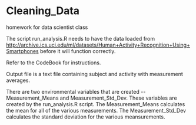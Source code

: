 # Cleaning_Data
homework for data scientist class

The script run_analysis.R needs to have the data loaded from 
http://archive.ics.uci.edu/ml/datasets/Human+Activity+Recognition+Using+Smartphones 
before it will function correctly.

Refer to the CodeBook for instructions.

Output file is a text file containing subject and activity with measurement averages.

There are two environmental variables that are created -- Measurement_Means and Measurement_Std_Dev.  These variables are created by the run_analysis.R script.  The Measurement_Means calculates the mean for all of the various measurements.  The Measurement_Std_Dev calculates the standard deviation for the various meansurements.
